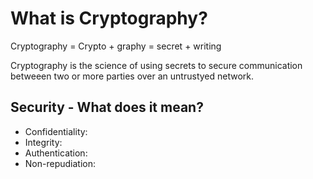 # What is Cryptography?

Cryptography = Crypto + graphy
= secret + writing

Cryptography is the science of using secrets to secure communication betweeen two or more parties over an untrustyed network.

## Security - What does it mean?
- Confidentiality:
- Integrity:
- Authentication:
- Non-repudiation:
